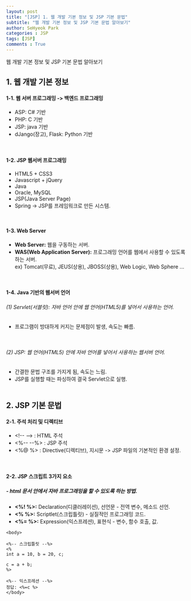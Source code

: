 ```yaml
---
layout: post
title: "[JSP] 1. 웹 개발 기본 정보 및 JSP 기본 문법"
subtitle: "웹 개발 기본 정보 및 JSP 기본 문법 알아보기"
author: SeHyeok Park
categories : JSP
tags: [JSP]
comments : True
---
```

<div id='preview' class='display-none'>
웹 개발 기본 정보 및 JSP 기본 문법 알아보기
</div>

## 1. 웹 개발 기본 정보
#### 1-1. 웹 서버 프로그래밍 -> 백엔드 프로그래밍
- ASP: C# 기반
- PHP: C 기반
- JSP: java 기반
- dJango(장고), Flask: Python 기반
<br>

#### 1-2. JSP 웹서버 프로그래밍
- HTML5 + CSS3
- Javascript + jQuery
- Java
- Oracle, MySQL
- JSP(Java Server Page)
- Spring -> JSP를 프레임워크로 만든 시스템.
<br>

#### 1-3. Web Server 
- <b>Web Server:</b> 웹을 구동하는 서버.
- <b>WAS(Web Application Server):</b> 프로그래밍 언어를 웹에서 사용할 수 있도록 하는 서버.<br>
ex) Tomcat(무료), JEUS(상용), JBOSS(상용), Web Logic, Web Sphere ...
<br>

#### 1-4. Java 기반의 웹서버 언어
###### (1) Servlet(서블릿): 자바 언어 안에 웹 언어(HTML5)를 넣어서 사용하는 언어.
- 프로그램이 방대하게 커지는 문제점이 발생, 속도는 빠름.
<br>

###### (2) JSP: 웹 언어(HTML5) 안에 자바 언어를 넣어서 사용하는 웹서버 언어.
- 간결한 문법 구조를 가지게 됨, 속도는 느림.
- JSP를 실행할 때는 파싱하여 결국 Servlet으로 실행.
<br><br>

## 2. JSP 기본 문법
#### 2-1. 주석 처리 및 디렉티브
- \<!\-- \--\> : HTML 주석
- <%\-- \--%> : JSP 주석
- <%@ %> : Directive(디렉티브), 지시문 -> JSP 파일의 기본적인 환경 설정.
<br>

#### 2-2. JSP 스크립트 3가지 요소
##### - html 문서 안에서 자바 프로그래밍을 할 수 있도록 하는 방법.
- <b><%! %>:</b> Declaration(디클러레이션), 선언문 - 전역 변수, 메소드 선언.
- <b><% %>:</b> Scriptlet(스크립틀릿) - 실질적인 프로그래밍 코드.
- <b><%= %>:</b> Expression(익스프레션), 표현식 - 변수, 함수 호출, 값.

```
<body>

<%-- 스크립틀릿 --%>
<%
int a = 10, b = 20, c;

c = a + b;
%>

<%-- 익스프레션 --%>
정답: <%=c %>
</body>
```